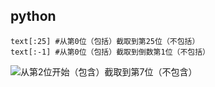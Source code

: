 ## python

```
text[:25] #从第0位（包括）截取到第25位（不包括）
text[:-1] #从第0位（包括）截取到倒数第1位（不包括）
```
![从第2位开始（包含）截取到第7位（不包含）](https://wanwurong.oss-cn-beijing.aliyuncs.com/picgo/202301081200549.png)



